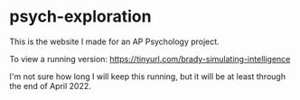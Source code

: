 # psych-exploration

This is the website I made for an AP Psychology project.

To view a running version: https://tinyurl.com/brady-simulating-intelligence

I'm not sure how long I will keep this running, but it will be at least through the end of April 2022.
